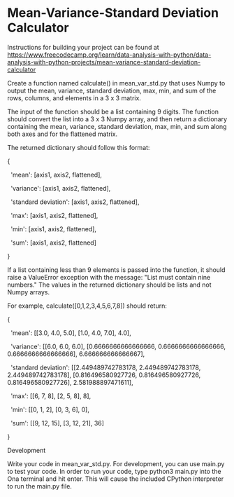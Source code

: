 # Mean-Variance-Standard Deviation Calculator

Instructions for building your project can be found at https://www.freecodecamp.org/learn/data-analysis-with-python/data-analysis-with-python-projects/mean-variance-standard-deviation-calculator

Create a function named calculate() in mean\_var\_std.py that uses Numpy to output the mean, variance, standard deviation, max, min, and sum of the rows, columns, and elements in a 3 x 3 matrix.



The input of the function should be a list containing 9 digits. The function should convert the list into a 3 x 3 Numpy array, and then return a dictionary containing the mean, variance, standard deviation, max, min, and sum along both axes and for the flattened matrix.



The returned dictionary should follow this format:



{

&nbsp; 'mean': \[axis1, axis2, flattened],

&nbsp; 'variance': \[axis1, axis2, flattened],

&nbsp; 'standard deviation': \[axis1, axis2, flattened],

&nbsp; 'max': \[axis1, axis2, flattened],

&nbsp; 'min': \[axis1, axis2, flattened],

&nbsp; 'sum': \[axis1, axis2, flattened]

}



If a list containing less than 9 elements is passed into the function, it should raise a ValueError exception with the message: "List must contain nine numbers." The values in the returned dictionary should be lists and not Numpy arrays.



For example, calculate(\[0,1,2,3,4,5,6,7,8]) should return:



{

&nbsp; 'mean': \[\[3.0, 4.0, 5.0], \[1.0, 4.0, 7.0], 4.0],

&nbsp; 'variance': \[\[6.0, 6.0, 6.0], \[0.6666666666666666, 0.6666666666666666, 0.6666666666666666], 6.666666666666667],

&nbsp; 'standard deviation': \[\[2.449489742783178, 2.449489742783178, 2.449489742783178], \[0.816496580927726, 0.816496580927726, 0.816496580927726], 2.581988897471611],

&nbsp; 'max': \[\[6, 7, 8], \[2, 5, 8], 8],

&nbsp; 'min': \[\[0, 1, 2], \[0, 3, 6], 0],

&nbsp; 'sum': \[\[9, 12, 15], \[3, 12, 21], 36]

}



Development



Write your code in mean\_var\_std.py. For development, you can use main.py to test your code. In order to run your code, type python3 main.py into the Ona terminal and hit enter. This will cause the included CPython interpreter to run the main.py file.



